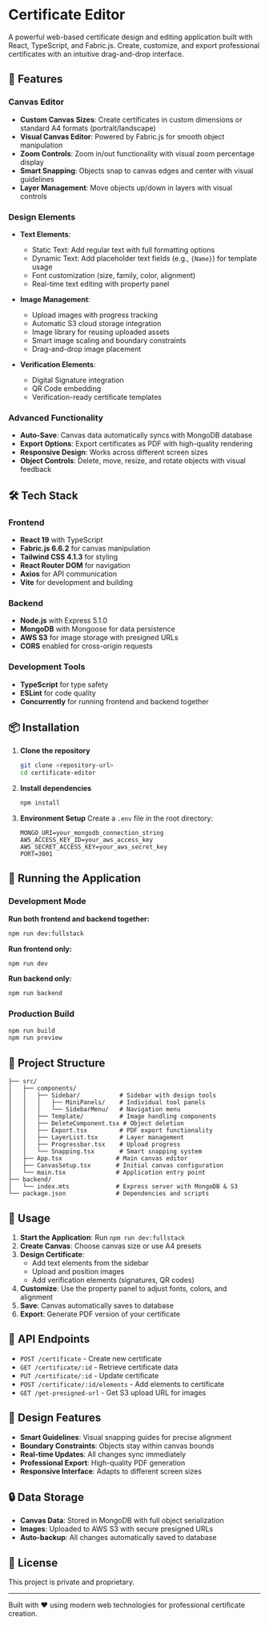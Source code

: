 # Certificate Editor

A powerful web-based certificate design and editing application built with React, TypeScript, and Fabric.js. Create, customize, and export professional certificates with an intuitive drag-and-drop interface.

## 🚀 Features

### Canvas Editor
- **Custom Canvas Sizes**: Create certificates in custom dimensions or standard A4 formats (portrait/landscape)
- **Visual Canvas Editor**: Powered by Fabric.js for smooth object manipulation
- **Zoom Controls**: Zoom in/out functionality with visual zoom percentage display
- **Smart Snapping**: Objects snap to canvas edges and center with visual guidelines
- **Layer Management**: Move objects up/down in layers with visual controls

### Design Elements
- **Text Elements**:
  - Static Text: Add regular text with full formatting options
  - Dynamic Text: Add placeholder text fields (e.g., `{Name}`) for template usage
  - Font customization (size, family, color, alignment)
  - Real-time text editing with property panel

- **Image Management**:
  - Upload images with progress tracking
  - Automatic S3 cloud storage integration
  - Image library for reusing uploaded assets
  - Smart image scaling and boundary constraints
  - Drag-and-drop image placement

- **Verification Elements**:
  - Digital Signature integration
  - QR Code embedding
  - Verification-ready certificate templates

### Advanced Functionality
- **Auto-Save**: Canvas data automatically syncs with MongoDB database
- **Export Options**: Export certificates as PDF with high-quality rendering
- **Responsive Design**: Works across different screen sizes
- **Object Controls**: Delete, move, resize, and rotate objects with visual feedback

## 🛠 Tech Stack

### Frontend
- **React 19** with TypeScript
- **Fabric.js 6.6.2** for canvas manipulation
- **Tailwind CSS 4.1.3** for styling
- **React Router DOM** for navigation
- **Axios** for API communication
- **Vite** for development and building

### Backend
- **Node.js** with Express 5.1.0
- **MongoDB** with Mongoose for data persistence
- **AWS S3** for image storage with presigned URLs
- **CORS** enabled for cross-origin requests

### Development Tools
- **TypeScript** for type safety
- **ESLint** for code quality
- **Concurrently** for running frontend and backend together

## 📦 Installation

1. **Clone the repository**
   ```bash
   git clone <repository-url>
   cd certificate-editor
   ```

2. **Install dependencies**
   ```bash
   npm install
   ```

3. **Environment Setup**
   Create a `.env` file in the root directory:
   ```env
   MONGO_URI=your_mongodb_connection_string
   AWS_ACCESS_KEY_ID=your_aws_access_key
   AWS_SECRET_ACCESS_KEY=your_aws_secret_key
   PORT=3001
   ```

## 🚀 Running the Application

### Development Mode

**Run both frontend and backend together:**
```bash
npm run dev:fullstack
```

**Run frontend only:**
```bash
npm run dev
```

**Run backend only:**
```bash
npm run backend
```

### Production Build
```bash
npm run build
npm run preview
```

## 📁 Project Structure

```
├── src/
│   ├── components/
│   │   ├── Sidebar/           # Sidebar with design tools
│   │   │   ├── MiniPanels/    # Individual tool panels
│   │   │   └── SidebarMenu/   # Navigation menu
│   │   ├── Template/          # Image handling components
│   │   ├── DeleteComponent.tsx # Object deletion
│   │   ├── Export.tsx         # PDF export functionality
│   │   ├── LayerList.tsx      # Layer management
│   │   ├── Progressbar.tsx    # Upload progress
│   │   └── Snapping.tsx       # Smart snapping system
│   ├── App.tsx               # Main canvas editor
│   ├── CanvasSetup.tsx       # Initial canvas configuration
│   └── main.tsx              # Application entry point
├── backend/
│   └── index.mts             # Express server with MongoDB & S3
└── package.json              # Dependencies and scripts
```

## 🎯 Usage

1. **Start the Application**: Run `npm run dev:fullstack`
2. **Create Canvas**: Choose canvas size or use A4 presets
3. **Design Certificate**: 
   - Add text elements from the sidebar
   - Upload and position images
   - Add verification elements (signatures, QR codes)
4. **Customize**: Use the property panel to adjust fonts, colors, and alignment
5. **Save**: Canvas automatically saves to database
6. **Export**: Generate PDF version of your certificate

## 🔧 API Endpoints

- `POST /certificate` - Create new certificate
- `GET /certificate/:id` - Retrieve certificate data
- `PUT /certificate/:id` - Update certificate
- `POST /certificate/:id/elements` - Add elements to certificate
- `GET /get-presigned-url` - Get S3 upload URL for images

## 🎨 Design Features

- **Smart Guidelines**: Visual snapping guides for precise alignment
- **Boundary Constraints**: Objects stay within canvas bounds
- **Real-time Updates**: All changes sync immediately
- **Professional Export**: High-quality PDF generation
- **Responsive Interface**: Adapts to different screen sizes

## 🔒 Data Storage

- **Canvas Data**: Stored in MongoDB with full object serialization
- **Images**: Uploaded to AWS S3 with secure presigned URLs
- **Auto-backup**: All changes automatically saved to database

## 📄 License

This project is private and proprietary.

---

Built with ❤️ using modern web technologies for professional certificate creation.